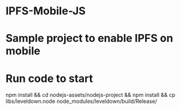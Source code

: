 # IPFS-Mobile-JS

# Sample project to enable IPFS on mobile
# Run code to start
npm install && cd nodejs-assets/nodejs-project && npm install && cp libs/leveldown.node node_modules/leveldown/build/Release/
